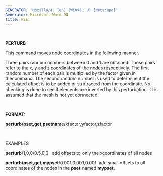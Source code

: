 ```yaml
---
GENERATOR: 'Mozilla/4. [en] (Win98; U) [Netscape]'
Generator: Microsoft Word 98
title: PSET
---
```


 

 **PERTURB**

This command moves node coordinates in the following manner.

Three pairs random numbers between 0 and 1 are obtained. These pairs
refer to the x, y and z coordinates of the nodes respectively. The first
random number of each pair is multiplied by the factor given in
thecommand. The second random number is used to determine if the
calculated offset is to be added or subtracted from the coordinate. No
checking is done to see if elements are inverted by this perturbation. 
It is assumed that the mesh is not yet connected.

 

**FORMAT:**

**perturb/pset,get,psetnam**e/xfactor,yfactor,zfactor

 

EXAMPLES

**perturb**/1,0,0/0.5,0,0   add offsets to only the xcoordinates of all
nodes

**perturb/pset,get,mypset**/0.001,0.001,0.001  add small offsets to all
coordinates of the nodes in the **pset** named **mypset.**

 
[](demos/pset/test/md/main_pset.md)

